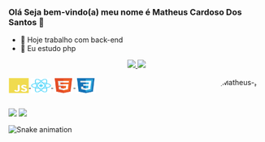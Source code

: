 ### Olá Seja bem-vindo(a) meu nome é Matheus Cardoso Dos Santos 👋

- 🔭 Hoje trabalho com back-end
- 🌱 Eu estudo php

<div align="center">
  <a href="https://github.com/zMatheuZinho561">
  <img height="180em" src="https://github-readme-stats.vercel.app/api?username=zMatheuZinho561&show_icons=true&theme=dark&include_all_commits=true&count_private=true"/>
  <img height="180em" src="https://github-readme-stats.vercel.app/api/top-langs/?username=zMatheuZinho561&layout=compact&langs_count=7&theme=dark"/>
</div>
<div style="display: inline_block"><br>
  <img align="center" alt="Matheus-Js" height="30" width="40" src="https://raw.githubusercontent.com/devicons/devicon/master/icons/javascript/javascript-plain.svg">
  <img align="center" alt="Matheus-React" height="30" width="40" src="https://raw.githubusercontent.com/devicons/devicon/master/icons/react/react-original.svg">
  <img align="center" alt="Matheus-HTML" height="30" width="40" src="https://raw.githubusercontent.com/devicons/devicon/master/icons/html5/html5-original.svg">
  <img align="center" alt="Matheus-CSS" height="30" width="40" src="https://raw.githubusercontent.com/devicons/devicon/master/icons/css3/css3-original.svg">
  <img align="right" alt="Matheus-pic" height="150" style="border-radius:50px;" 
</div>
  
  ##
 
<div> 
  <a href="https://www.instagram.com/ymatheuzinho/" target="_blank"><img src="https://img.shields.io/badge/-Instagram-%23E4405F?style=for-the-badge&logo=instagram&logoColor=white" target="_blank"></a>
  <a href="https://www.linkedin.com/in/matheus-cardoso-dos-santos-4332b1211/" target="_blank"><img src="https://img.shields.io/badge/-LinkedIn-%230077B5?style=for-the-badge&logo=linkedin&logoColor=white" target="_blank"></a> 
 
  ![Snake animation](https://github.com/zMatheuZinho561/zMatheuZinho561/blob/output/github-contribution-grid-snake.svg)
 
</div>
